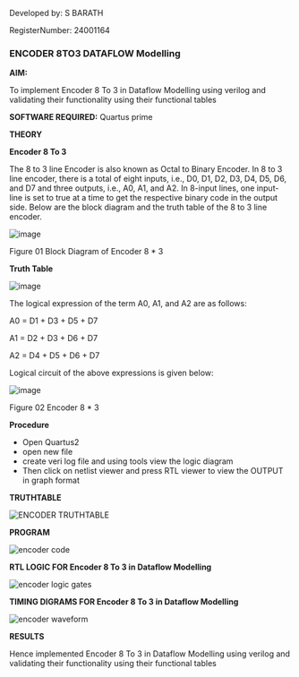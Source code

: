 Developed by: S BARATH

RegisterNumber: 24001164


### ENCODER 8TO3 DATAFLOW Modelling

**AIM:**

To implement  Encoder 8 To 3 in Dataflow Modelling using verilog and validating their functionality using their functional tables

**SOFTWARE REQUIRED:** Quartus prime

**THEORY**

**Encoder 8 To 3**

The 8 to 3 line Encoder is also known as Octal to Binary Encoder. In 8 to 3 line encoder, there is a total of eight inputs, i.e., D0, D1, D2, D3, D4, D5, D6, and D7 and three outputs, i.e., A0, A1, and A2. In 8-input lines, one input-line is set to true at a time to get the respective binary code in the output side. Below are the block diagram and the truth table of the 8 to 3 line encoder.

![image](https://github.com/naavaneetha/ENCODER8TO3DATAFLOW/assets/154305477/0bc242c1-eb9e-4c47-afe5-30428470efc3)

Figure 01  Block Diagram of Encoder 8 * 3

**Truth Table**

![image](https://github.com/naavaneetha/ENCODER8TO3DATAFLOW/assets/154305477/35496b14-ae6e-4cd1-9abd-d6736b576575)

The logical expression of the term A0, A1, and A2 are as follows:

A0 = D1 + D3 + D5 + D7

A1 = D2 + D3 + D6 + D7

A2 = D4 + D5 + D6 + D7

Logical circuit of the above expressions is given below:

![image](https://github.com/naavaneetha/ENCODER8TO3DATAFLOW/assets/154305477/95acaee6-c873-4c75-89eb-ef09fb158053)

Figure 02  Encoder 8 * 3

**Procedure**
* Open Quartus2
* open new file
* create veri log file and using tools view the logic diagram
* Then click on netlist viewer and press RTL viewer to view the OUTPUT in graph format

**TRUTHTABLE**

![ENCODER TRUTHTABLE](https://github.com/user-attachments/assets/e7f39be5-fdb1-4e5a-98e9-536db576aef7)

**PROGRAM**

![encoder code](https://github.com/user-attachments/assets/927b812f-cd27-43ea-b7c5-75d27b162671)

**RTL LOGIC FOR Encoder 8 To 3 in Dataflow Modelling**

![encoder logic gates](https://github.com/user-attachments/assets/c367d0cb-554d-41a1-bf21-4fe4873b8ffd)


**TIMING DIGRAMS FOR Encoder 8 To 3 in Dataflow Modelling**

![encoder waveform](https://github.com/user-attachments/assets/7ea9fa80-46ee-48e7-91d4-4b31114104fa)


**RESULTS**

Hence implemented  Encoder 8 To 3 in Dataflow Modelling using verilog and validating their functionality using their functional tables



